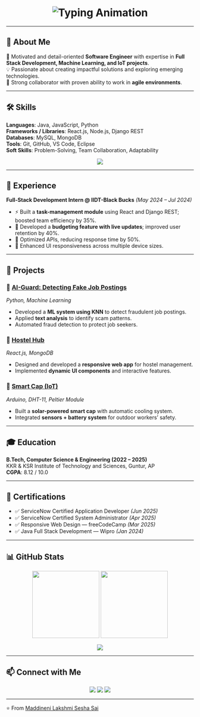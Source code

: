<!-- Profile README for Maddineni Lakshmi Sesha Sai -->

<!-- Animated Header -->
<h1 align="center">
  <img src="https://readme-typing-svg.herokuapp.com?font=Roboto+Slab&size=30&duration=3000&pause=1000&color=00C7F7&center=true&vCenter=true&width=500&lines=Hi+👋,+I'm+Maddineni+Lakshmi+Sesha+Sai!;Software+Engineer+%7C+Full+Stack+Developer;Always+Learning+%26+Building+Innovations" alt="Typing Animation" />
</h1>

---

## 🚀 About Me  

🌟 Motivated and detail-oriented **Software Engineer** with expertise in **Full Stack Development, Machine Learning, and IoT projects**.  
💡 Passionate about creating impactful solutions and exploring emerging technologies.  
🤝 Strong collaborator with proven ability to work in **agile environments**.  

---

## 🛠️ Skills  

**Languages**: Java, JavaScript, Python  
**Frameworks / Libraries**: React.js, Node.js, Django REST  
**Databases**: MySQL, MongoDB  
**Tools**: Git, GitHub, VS Code, Eclipse  
**Soft Skills**: Problem-Solving, Team Collaboration, Adaptability  

<p align="center">
  <img src="https://skillicons.dev/icons?i=java,js,react,nodejs,python,mysql,mongodb,git,github,vscode,eclipse" />
</p>

---

## 💼 Experience  

**Full-Stack Development Intern @ IIDT-Black Bucks** *(May 2024 – Jul 2024)*  
- ⚡ Built a **task-management module** using React and Django REST; boosted team efficiency by 35%.  
- 💸 Developed a **budgeting feature with live updates**; improved user retention by 40%.  
- 🚀 Optimized APIs, reducing response time by 50%.  
- 📱 Enhanced UI responsiveness across multiple device sizes.  

---

## 📂 Projects  

### 🔹 [AI-Guard: Detecting Fake Job Postings](#)
*Python, Machine Learning*  
- Developed a **ML system using KNN** to detect fraudulent job postings.  
- Applied **text analysis** to identify scam patterns.  
- Automated fraud detection to protect job seekers.  

### 🔹 [Hostel Hub](#)
*React.js, MongoDB*  
- Designed and developed a **responsive web app** for hostel management.  
- Implemented **dynamic UI components** and interactive features.  

### 🔹 [Smart Cap (IoT)](#)
*Arduino, DHT-11, Peltier Module*  
- Built a **solar-powered smart cap** with automatic cooling system.  
- Integrated **sensors + battery system** for outdoor workers’ safety.  

---

## 🎓 Education  

**B.Tech, Computer Science & Engineering (2022 – 2025)**  
KKR & KSR Institute of Technology and Sciences, Guntur, AP  
**CGPA**: 8.12 / 10.0  

---

## 📜 Certifications  

- ✅ ServiceNow Certified Application Developer *(Jun 2025)*  
- ✅ ServiceNow Certified System Administrator *(Apr 2025)*  
- ✅ Responsive Web Design — freeCodeCamp *(Mar 2025)*  
- ✅ Java Full Stack Development — Wipro *(Jan 2024)*  

---

## 📊 GitHub Stats  

<p align="center">
  <img src="https://github-readme-stats.vercel.app/api?username=lakshmiseshasai&show_icons=true&theme=radical" height="180" />
  <img src="https://github-readme-stats.vercel.app/api/top-langs/?username=lakshmiseshasai&layout=compact&theme=radical" height="180" />
</p>

<p align="center">
  <img src="https://github-readme-activity-graph.vercel.app/graph?username=lakshmiseshasai&bg_color=1a1b27&color=70a5fd&line=38bdae&point=ffffff&area=true&hide_border=true" />
</p>

---

## 📫 Connect with Me  

<p align="center">
  <a href="mailto:maddinenilakshmiseshasai@gmail.com"><img src="https://img.shields.io/badge/Email-D14836?style=for-the-badge&logo=gmail&logoColor=white"/></a>
  <a href="https://www.linkedin.com/in/lakshmi-sesha-sai-maddineni-688648257/"><img src="https://img.shields.io/badge/LinkedIn-0077B5?style=for-the-badge&logo=linkedin&logoColor=white"/></a>
  <a href="https://github.com/SeshaSai07"><img src="https://img.shields.io/badge/GitHub-000000?style=for-the-badge&logo=github&logoColor=white"/></a>
</p>

---

⭐️ From [Maddineni Lakshmi Sesha Sai](https://github.com/SeshaSai07)  

